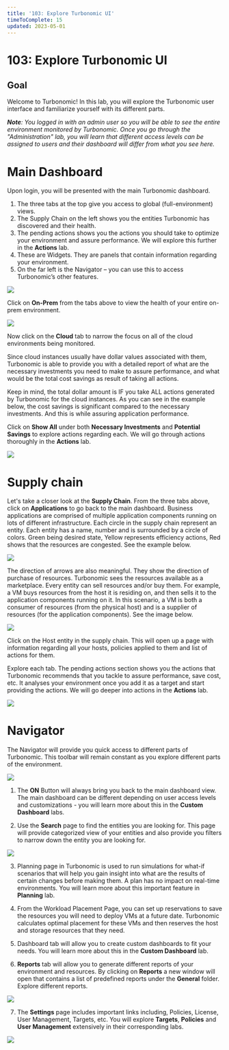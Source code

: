 ```yaml
---
title: '103: Explore Turbonomic UI'
timeToComplete: 15
updated: 2023-05-01
---
```


# 103: Explore Turbonomic UI

## Goal

Welcome to Turbonomic! In this lab, you will explore the Turbonomic user interface and familiarize yourself with its different parts.

_**Note**: You logged in with an admin user so you will be able to see the entire environment monitored by Turbonomic. Once you go through the "Administration" lab, you will learn that different access levels can be assigned to users and their dashboard will differ from what you see here._

# Main Dashboard

Upon login, you will be presented with the main Turbonomic dashboard.

1. The three tabs at the top give you access to global (full-environment) views.
2. The Supply Chain on the left shows you the entities Turbonomic has discovered and their health.
3. The pending actions shows you the actions you should take to optimize your environment and assure performance. We will explore this further in the **Actions** lab.
4. These are Widgets. They are panels that contain information regarding your environment.
5. On the far left is the Navigator – you can use this to access Turbonomic’s other features.

![](./images/103/dashboard.png)

Click on **On-Prem** from the tabs above to view the health of your entire on-prem environment.

![](./images/103/onprem.png)

Now click on the **Cloud** tab to narrow the focus on all of the cloud environments being monitored.

Since cloud instances usually have dollar values associated with them, Turbonomic is able to provide you with a detailed report of what are the necessary investments you need to make to assure performance, and what would be the total cost savings as result of taking all actions.

Keep in mind, the total dollar amount is IF you take ALL actions generated by Turbonomic for the cloud instances. As you can see in the example below, the cost savings is significant compared to the necessary investments. And this is while assuring application performance.

Click on **Show All** under both **Necessary Investments** and **Potential Savings** to explore actions regarding each. We will go through actions thoroughly in the **Actions** lab.

![](./images/103/cloud.png)

# Supply chain

Let's take a closer look at the **Supply Chain**. From the three tabs above, click on **Applications** to go back to the main dashboard. Business applications are comprised of multiple application components running on lots of different infrastructure. Each circle in the supply chain represent an entity. Each entity has a name, number and is surrounded by a circle of colors. Green being desired state, Yellow represents efficiency actions, Red shows that the resources are congested. See the example below.

![](./images/103/supply-chain1.png)

The direction of arrows are also meaningful. They show the direction of purchase of resources. Turbonomic sees the resources available as a marketplace. Every entity can sell resources and/or buy them. For example, a VM buys resources from the host it is residing on, and then sells it to the application components running on it. In this scenario, a VM is both a consumer of resources (from the physical host) and is a supplier of resources (for the application components). See the image below.

![](./images/103/buysell.png)

Click on the Host entity in the supply chain. This will open up a page with information regarding all your hosts, policies applied to them and list of actions for them.

Explore each tab. The pending actions section shows you the actions that Turbonomic recommends that you tackle to assure performance, save cost, etc. It analyses your environment once you add it as a target and start providing the actions. We will go deeper into actions in the **Actions** lab.

![](./images/103/host1.png)

# Navigator

The Navigator will provide you quick access to different parts of Turbonomic. This toolbar will remain constant as you explore different parts of the environment.

![](./images/103/nav1.png)

1. The **ON** Button will always bring you back to the main dashboard view. The main dashboard can be different depending on user access levels and customizations - you will learn more about this in the **Custom Dashboard** labs.

2. Use the **Search** page to find the entities you are looking for. This page will provide categorized view of your entities and also provide you filters to narrow down the entity you are looking for.

![](./images/103/search1.png)

3. Planning page in Turbonomic is used to run simulations for what-if scenarios that will help you gain insight into what are the results of certain changes before making them. A plan has no impact on real-time environments. You will learn more about this important feature in **Planning** lab.

4. From the Workload Placement Page, you can set up reservations to save the resources you will need to deploy VMs at a future date. Turbonomic calculates optimal placement for these VMs and then reserves the host and storage resources that they need.

5. Dashboard tab will allow you to create custom dashboards to fit your needs. You will learn more about this in the **Custom Dashboard** lab.

6. **Reports** tab will allow you to generate different reports of your environment and resources. By clicking on **Reports** a new window will open that contains a list of predefined reports under the **General** folder. Explore different reports.

![](./images/103/report2.png)

7. The **Settings** page includes important links including, Policies, License, User Management, Targets, etc. You will explore **Targets**, **Policies** and **User Management** extensively in their corresponding labs.

![](./images/103/settings.png)
